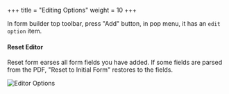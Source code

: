 +++
title = "Editing Options"
weight = 10
+++

In form builder top toolbar, press "Add" button, in pop menu, it has an `edit option` item. 

#### Reset Editor

<a name="HM-EDITOR-100" class="anchor"></a>
Reset form earses all form fields you have added. If some fields are parsed from the PDF, "Reset to Initial Form" restores to the fields.


![Editor Options](/images/page/form/editor-options.png)